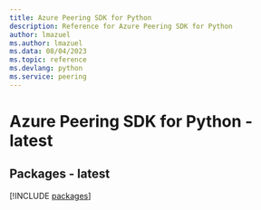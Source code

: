 ```yaml
---
title: Azure Peering SDK for Python
description: Reference for Azure Peering SDK for Python
author: lmazuel
ms.author: lmazuel
ms.data: 08/04/2023
ms.topic: reference
ms.devlang: python
ms.service: peering
---
```

# Azure Peering SDK for Python - latest
## Packages - latest
[!INCLUDE [packages](peering-index.md)]